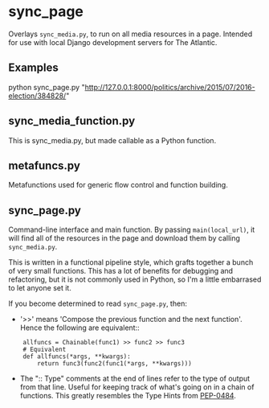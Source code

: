 sync_page
================
Overlays `sync_media.py`, to run on all media resources in a page. Intended for use with local Django development servers for The Atlantic.

Examples
--------------
python sync_page.py "http://127.0.0.1:8000/politics/archive/2015/07/2016-election/384828/"


sync_media_function.py
------------------------
This is sync_media.py, but made callable as a Python function.


metafuncs.py
-----------------
Metafunctions used for generic flow control and function building.


sync_page.py
--------------
Command-line interface and main function. By passing `main(local_url)`, it will find all of the resources in the page and download them by calling `sync_media.py`.

This is written in a functional pipeline style, which grafts together a bunch of very small functions. This has a lot of benefits for debugging and refactoring, but it is not commonly used in Python, so I'm a little embarrased to let anyone set it.

If you become determined to read `sync_page.py`, then:

- '>>' means 'Compose the previous function and the next function'. Hence the following are equivalent::
```
    allfuncs = Chainable(func1) >> func2 >> func3
    # Equivalent
    def allfuncs(*args, **kwargs):
        return func3(func2(func1(*args, **kwargs)))
```
- The ":: Type" comments at the end of lines refer to the type of output from that line. Useful for keeping track of what's going on in a chain of functions. This greatly resembles the Type Hints from [PEP-0484](https://www.python.org/dev/peps/pep-0484/).

